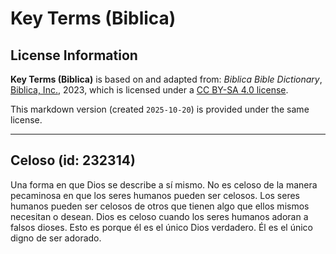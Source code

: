 # Key Terms (Biblica)

## License Information

**Key Terms (Biblica)** is based on and adapted from: _Biblica Bible Dictionary_, [Biblica, Inc.](https://www.biblica.com/), 2023, which is licensed under a [CC BY-SA 4.0 license](https://creativecommons.org/licenses/by-sa/4.0/legalcode.en).

This markdown version (created `2025-10-20`) is provided under the same license.



--------------------------------

## Celoso (id: 232314)

Una forma en que Dios se describe a sí mismo. No es celoso de la manera pecaminosa en que los seres humanos pueden ser celosos. Los seres humanos pueden ser celosos de otros que tienen algo que ellos mismos necesitan o desean. Dios es celoso cuando los seres humanos adoran a falsos dioses. Esto es porque él es el único Dios verdadero. Él es el único digno de ser adorado.


